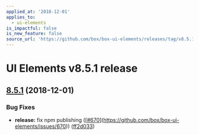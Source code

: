 ```yaml
---
applied_at: '2018-12-01'
applies_to:
  - ui-elements
is_impactful: false
is_new_feature: false
source_url: 'https://github.com/box/box-ui-elements/releases/tag/v8.5.1'
---
```


# UI Elements v8.5.1 release

## [8.5.1]([v8.5.0...v8.5.1](https://github.com/box/box-ui-elements/compare/v8.5.0...v8.5.1)) (2018-12-01)


### Bug Fixes

* **release:** fix npm publishing ([[#670](https://github.com/box/box-ui-elements/pull/670)](https://github.com/box/box-ui-elements/issues/670)) ([ff2d033](https://github.com/box/box-ui-elements/commit[ff2d033](https://github.com/box/box-ui-elements/commit/ff2d033)))



